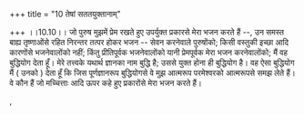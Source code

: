 +++
title = "10 तेषां सततयुक्तानाम्"

+++
।।10.10।। जो पुरुष मुझमें प्रेम रखते हुए उपर्युक्त प्रकारसे मेरा भजन करते
हैं --, उन समस्त बाह्य तृष्णाओंसे रहित निरन्तर तत्पर होकर भजन -- सेवन
करनेवाले पुरुषोंको; किसी वस्तुकी इच्छा आदि कारणोंसे भजनेवालोंको नहीं;
किंतु प्रीतिपूर्वक भजनेवालोंको यानी प्रेमपूर्वक मेरा भजन करनेवालोंको;
मैं वह बुद्धियोग देता हूँ। मेरे तत्त्वके यथार्थ ज्ञानका नाम बुद्धि है;
उससे युक्त होना ही बुद्धियोग है। वह ऐसा बुद्धियोग मैं ( उनको ) देता हूँ
कि जिस पूर्णज्ञानरूप बुद्धियोगसे वे मुझ आत्मरूप परमेश्वरको आत्मरूपसे समझ
लेते हैं। वे कौन हैं जो मच्चित्ताः आदि ऊपर कहे हुए प्रकारोंसे मेरा भजन
करते हैं।  
  
,
